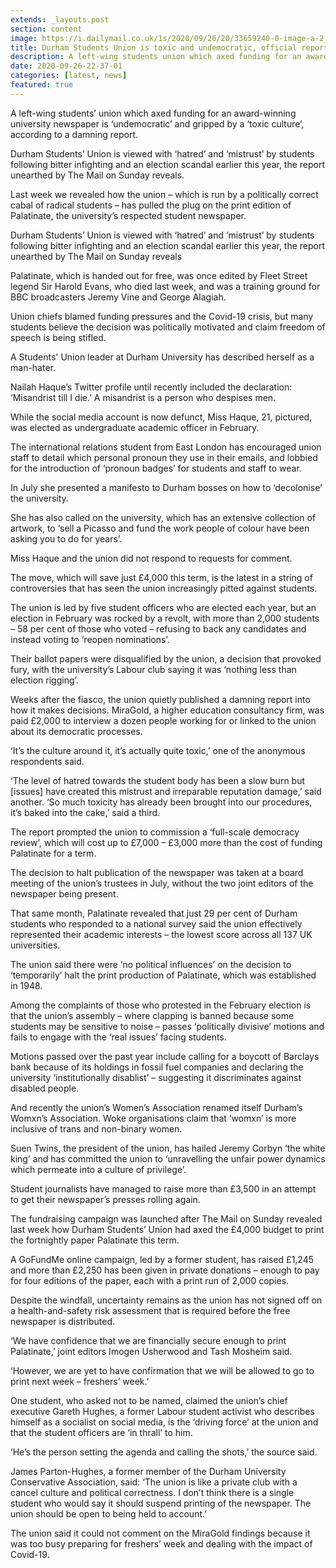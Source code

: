```yaml
---
extends: _layouts.post
section: content
image: https://i.dailymail.co.uk/1s/2020/09/26/20/33659240-0-image-a-2_1601148698953.jpg 
title: Durham Students Union is toxic and undemocratic, official report finds 
description: A left-wing students union which axed funding for an award-winning university newspaper is undemocratic and gripped by a toxic culture, according to a damning report. 
date: 2020-09-26-22-37-01 
categories: [latest, news] 
featured: true 
--- 
```

A left-wing students’ union which axed funding for an award-winning university newspaper is ‘undemocratic’ and gripped by a ‘toxic culture’, according to a damning report.

Durham Students’ Union is viewed with ‘hatred’ and ‘mistrust’ by students following bitter infighting and an election scandal earlier this year, the report unearthed by The Mail on Sunday reveals.

Last week we revealed how the union – which is run by a politically correct cabal of radical students – has pulled the plug on the print edition of Palatinate, the university’s respected student newspaper.

Durham Students’ Union is viewed with ‘hatred’ and ‘mistrust’ by students following bitter infighting and an election scandal earlier this year, the report unearthed by The Mail on Sunday reveals

Palatinate, which is handed out for free, was once edited by Fleet Street legend Sir Harold Evans, who died last week, and was a training ground for BBC broadcasters Jeremy Vine and George Alagiah.

Union chiefs blamed funding pressures and the Covid-19 crisis, but many students believe the decision was politically motivated and claim freedom of speech is being stifled.

A Students' Union leader at Durham University has described herself as a man-hater.

Nailah Haque’s Twitter profile until recently included the declaration: ‘Misandrist till I die.’ A misandrist is a person who despises men.

While the social media account is now defunct, Miss Haque, 21, pictured, was elected as undergraduate academic officer in February.



The international relations student from East London has encouraged union staff to detail which personal pronoun they use in their emails, and lobbied for the introduction of ‘pronoun badges’ for students and staff to wear. 

In July she presented a manifesto to Durham bosses on how to ‘decolonise’ the university.

She has also called on the university, which has an extensive collection of artwork, to ‘sell a Picasso and fund the work people of colour have been asking you to do for years’.

Miss Haque and the union did not respond to requests for comment.



The move, which will save just £4,000 this term, is the latest in a string of controversies that has seen the union increasingly pitted against students.

The union is led by five student officers who are elected each year, but an election in February was rocked by a revolt, with more than 2,000 students – 58 per cent of those who voted – refusing to back any candidates and instead voting to ‘reopen nominations’.

Their ballot papers were disqualified by the union, a decision that provoked fury, with the university’s Labour club saying it was ‘nothing less than election rigging’.

Weeks after the fiasco, the union quietly published a damning report into how it makes decisions. MiraGold, a higher education consultancy firm, was paid £2,000 to interview a dozen people working for or linked to the union about its democratic processes.

‘It’s the culture around it, it’s actually quite toxic,’ one of the anonymous respondents said.

‘The level of hatred towards the student body has been a slow burn but [issues] have created this mistrust and irreparable reputation damage,’ said another. ‘So much toxicity has already been brought into our procedures, it’s baked into the cake,’ said a third.

The report prompted the union to commission a ‘full-scale democracy review’, which will cost up to £7,000 – £3,000 more than the cost of funding Palatinate for a term.

The decision to halt publication of the newspaper was taken at a board meeting of the union’s trustees in July, without the two joint editors of the newspaper being present.

That same month, Palatinate revealed that just 29 per cent of Durham students who responded to a national survey said the union effectively represented their academic interests – the lowest score across all 137 UK universities.

The union said there were ‘no political influences’ on the decision to ‘temporarily’ halt the print production of Palatinate, which was established in 1948.

Among the complaints of those who protested in the February election is that the union’s assembly – where clapping is banned because some students may be sensitive to noise – passes ‘politically divisive’ motions and fails to engage with the ‘real issues’ facing students.

Motions passed over the past year include calling for a boycott of Barclays bank because of its holdings in fossil fuel companies and declaring the university ‘institutionally disablist’ – suggesting it discriminates against disabled people.

And recently the union’s Women’s Association renamed itself Durham’s Womxn’s Association. Woke organisations claim that ‘womxn’ is more inclusive of trans and non-binary women.

Suen Twins, the president of the union, has hailed Jeremy Corbyn ‘the white king’ and has committed the union to ‘unravelling the unfair power dynamics which permeate into a culture of privilege’. 

Student journalists have managed to raise more than £3,500 in an attempt to get their newspaper’s presses rolling again.

The fundraising campaign was launched after The Mail on Sunday revealed last week how Durham Students’ Union had axed the £4,000 budget to print the fortnightly paper Palatinate this term.

A GoFundMe online campaign, led by a former student, has raised £1,245 and more than £2,250 has been given in private donations – enough to pay for four editions of the paper, each with a print run of 2,000 copies. 

Despite the windfall, uncertainty remains as the union has not signed off on a health-and-safety risk assessment that is required before the free newspaper is distributed.

‘We have confidence that we are financially secure enough to print Palatinate,’ joint editors Imogen Usherwood and Tash Mosheim said. 

‘However, we are yet to have confirmation that we will be allowed to go to print next week – freshers’ week.’ 



One student, who asked not to be named, claimed the union’s chief executive Gareth Hughes, a former Labour student activist who describes himself as a socialist on social media, is the ‘driving force’ at the union and that the student officers are ‘in thrall’ to him. 

‘He’s the person setting the agenda and calling the shots,’ the source said.

James Parton-Hughes, a former member of the Durham University Conservative Association, said: ‘The union is like a private club with a cancel culture and political correctness. I don’t think there is a single student who would say it should suspend printing of the newspaper. The union should be open to being held to account.’

The union said it could not comment on the MiraGold findings because it was too busy preparing for freshers’ week and dealing with the impact of Covid-19.

